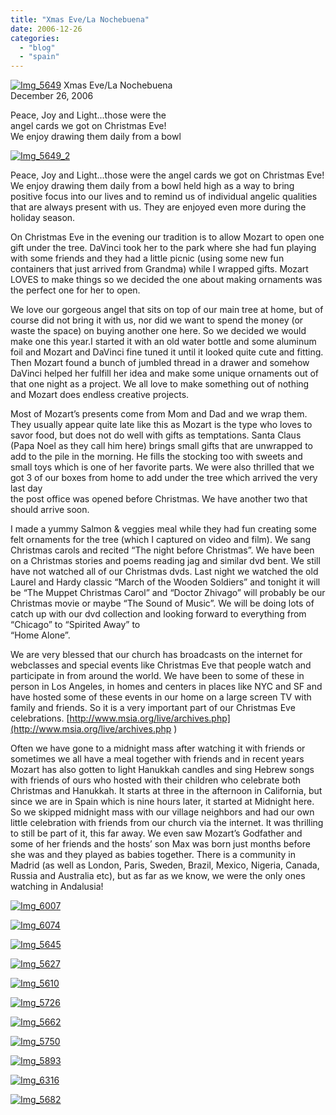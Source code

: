 ```yaml
---
title: "Xmas Eve/La Nochebuena"
date: 2006-12-26
categories: 
  - "blog"
  - "spain"
---
```


 [![Img_5649](https://pub-ac94b3f306b24c0dba4238943c97f2e1.r2.dev/2008/04/20/img_5649.png "Img_5649")](https://pub-ac94b3f306b24c0dba4238943c97f2e1.r2.dev/photos/uncategorized/2008/04/20/img_5649.png) Xmas Eve/La Nochebuena  
December 26, 2006

Peace, Joy and Light...those were the  
angel cards we got on Christmas Eve!  
We enjoy drawing them daily from a bowl

<!--more-->

[![Img_5649_2](https://pub-ac94b3f306b24c0dba4238943c97f2e1.r2.dev/2008/04/20/img_5649_2.png "Img_5649_2")](https://pub-ac94b3f306b24c0dba4238943c97f2e1.r2.dev/photos/uncategorized/2008/04/20/img_5649_2.png)

Peace, Joy and Light...those were the angel cards we got on Christmas Eve! We enjoy drawing them daily from a bowl held high as a way to bring positive focus into our lives and to remind us of individual angelic qualities that are always present with us. They are enjoyed even more during the holiday season.

On Christmas Eve in the evening our tradition is to allow Mozart to open one gift under the tree. DaVinci took her to the park where she had fun playing with some friends and they had a little picnic (using some new fun containers that just arrived from Grandma) while I wrapped gifts. Mozart LOVES to make things so we decided the one about making ornaments was the perfect one for her to open.

We love our gorgeous angel that sits on top of our main tree at home, but of course did not bring it with us, nor did we want to spend the money (or waste the space) on buying another one here. So we decided we would make one this year.I started it with an old water bottle and some aluminum foil and Mozart and DaVinci fine tuned it until it looked quite cute and fitting. Then Mozart found a bunch of jumbled thread in a drawer and somehow DaVinci helped her fulfill her idea and make some unique ornaments out of that one night as a project. We all love to make something out of nothing and Mozart does endless creative projects.

Most of Mozart’s presents come from Mom and Dad and we wrap them. They usually appear quite late like this as Mozart is the type who loves to savor food, but does not do well with gifts as temptations. Santa Claus (Papa Noel as they call him here) brings small gifts that are unwrapped to add to the pile in the morning. He fills the stocking too with sweets and small toys which is one of her favorite parts. We were also thrilled that we got 3 of our boxes from home to add under the tree which arrived the very last day  
the post office was opened before Christmas. We have another two that should arrive soon.

I made a yummy Salmon & veggies meal while they had fun creating some felt ornaments for the tree (which I captured on video and film). We sang Christmas carols and recited “The night before Christmas”. We have been on a Christmas stories and poems reading jag and similar dvd bent. We still have not watched all of our Christmas dvds. Last night we watched the old Laurel and Hardy classic “March of the Wooden Soldiers” and tonight it will be “The Muppet Christmas Carol” and “Doctor Zhivago” will probably be our Christmas movie or maybe “The Sound of Music”. We will be doing lots of catch up with our dvd collection and looking forward to everything from “Chicago” to “Spirited Away” to  
“Home Alone”.

We are very blessed that our church has broadcasts on the internet for webclasses and special events like Christmas Eve that people watch and participate in from around the world. We have been to some of these in person in Los Angeles, in homes and centers in places like NYC and SF and have hosted some of these events in our home on a large screen TV with family and friends. So it is a very important part of our Christmas Eve celebrations. [http://www.msia.org/live/archives.php](http://www.msia.org/live/archives.php )

Often we have gone to a midnight mass after watching it with friends or sometimes we all have a meal together with friends and in recent years Mozart has also gotten to light Hanukkah candles and sing Hebrew songs with friends of ours who hosted with their children who celebrate both Christmas and Hanukkah. It starts at three in the afternoon in California, but since we are in Spain which is nine hours later, it started at Midnight here. So we skipped midnight mass with our village neighbors and had our own little celebration with friends from our church via the internet. It was thrilling to still be part of it, this far away. We even saw Mozart’s Godfather and some of her friends and the hosts’ son Max was born just months before she was and they played as babies together. There is a community in Madrid (as well as London, Paris, Sweden, Brazil, Mexico, Nigeria, Canada, Russia and Australia etc), but as far as we know, we were the only ones watching in Andalusia!

[![Img_6007](https://pub-ac94b3f306b24c0dba4238943c97f2e1.r2.dev/2008/04/20/img_6007.png "Img_6007")](https://pub-ac94b3f306b24c0dba4238943c97f2e1.r2.dev/photos/uncategorized/2008/04/20/img_6007.png)

[![Img_6074](https://pub-ac94b3f306b24c0dba4238943c97f2e1.r2.dev/2008/04/20/img_6074.png "Img_6074")](https://pub-ac94b3f306b24c0dba4238943c97f2e1.r2.dev/photos/uncategorized/2008/04/20/img_6074.png)

[![Img_5645](https://pub-ac94b3f306b24c0dba4238943c97f2e1.r2.dev/2008/04/20/img_5645.png "Img_5645")](https://pub-ac94b3f306b24c0dba4238943c97f2e1.r2.dev/photos/uncategorized/2008/04/20/img_5645.png)

[![Img_5627](https://pub-ac94b3f306b24c0dba4238943c97f2e1.r2.dev/2008/04/20/img_5627.png "Img_5627")](https://pub-ac94b3f306b24c0dba4238943c97f2e1.r2.dev/photos/uncategorized/2008/04/20/img_5627.png)

[![Img_5610](https://pub-ac94b3f306b24c0dba4238943c97f2e1.r2.dev/2008/04/20/img_5610.png "Img_5610")](https://pub-ac94b3f306b24c0dba4238943c97f2e1.r2.dev/photos/uncategorized/2008/04/20/img_5610.png)

[![Img_5726](https://pub-ac94b3f306b24c0dba4238943c97f2e1.r2.dev/2008/04/20/img_5726.png "Img_5726")](https://pub-ac94b3f306b24c0dba4238943c97f2e1.r2.dev/photos/uncategorized/2008/04/20/img_5726.png)

[![Img_5662](https://pub-ac94b3f306b24c0dba4238943c97f2e1.r2.dev/2008/04/20/img_5662.png "Img_5662")](https://pub-ac94b3f306b24c0dba4238943c97f2e1.r2.dev/photos/uncategorized/2008/04/20/img_5662.png)

[![Img_5750](https://pub-ac94b3f306b24c0dba4238943c97f2e1.r2.dev/2008/04/20/img_5750.png "Img_5750")](https://pub-ac94b3f306b24c0dba4238943c97f2e1.r2.dev/photos/uncategorized/2008/04/20/img_5750.png)

[![Img_5893](https://pub-ac94b3f306b24c0dba4238943c97f2e1.r2.dev/2008/04/20/img_5893.png "Img_5893")](https://pub-ac94b3f306b24c0dba4238943c97f2e1.r2.dev/photos/uncategorized/2008/04/20/img_5893.png)

[![Img_6316](https://pub-ac94b3f306b24c0dba4238943c97f2e1.r2.dev/2008/04/20/img_6316.png "Img_6316")](https://pub-ac94b3f306b24c0dba4238943c97f2e1.r2.dev/photos/uncategorized/2008/04/20/img_6316.png)

[![Img_5682](https://pub-ac94b3f306b24c0dba4238943c97f2e1.r2.dev/2008/04/20/img_5682.png "Img_5682")](https://pub-ac94b3f306b24c0dba4238943c97f2e1.r2.dev/photos/uncategorized/2008/04/20/img_5682.png)
